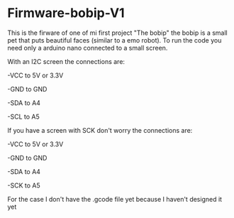 # Firmware-bobip-V1
This is the firware of one of mi first project "The bobip" the bobip is a small pet that puts beautiful faces (similar to a emo robot). To run the code you need only a arduino nano connected to a small screen. 

With an I2C screen the connections are:

-VCC to 5V or 3.3V

-GND to GND

-SDA to A4

-SCL to A5

If you have a screen with SCK don't worry the connections are:

-VCC to 5V or 3.3V

-GND to GND

-SDA to A4

-SCK to A5

For the case I don't have the .gcode file yet because I haven't designed it yet
